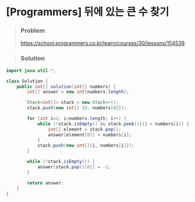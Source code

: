 # [Programmers] 뒤에 있는 큰 수 찾기



> ### Problem
>
> https://school.programmers.co.kr/learn/courses/30/lessons/154539
>



> ### Solution

```java
import java.util.*;

class Solution {
    public int[] solution(int[] numbers) {
		int[] answer = new int[numbers.length];

		Stack<int[]> stack = new Stack<>();
		stack.push(new int[] {0, numbers[0]});

		for (int i=1; i<numbers.length; i++) {
			while (!stack.isEmpty() && stack.peek()[1] < numbers[i]) {
				int[] element = stack.pop();
				answer[element[0]] = numbers[i];
			}
			stack.push(new int[]{i, numbers[i]});
		}

		while (!stack.isEmpty()) {
			answer[stack.pop()[0]] = -1;
		}

		return answer;
	}
}
```

